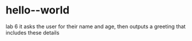 # hello--world
lab 6
it asks the user for their name and age, then outputs a greeting that includes these details
